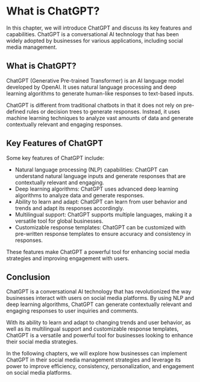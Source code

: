 What is ChatGPT?
====================================================

In this chapter, we will introduce ChatGPT and discuss its key features and capabilities. ChatGPT is a conversational AI technology that has been widely adopted by businesses for various applications, including social media management.

What is ChatGPT?
----------------

ChatGPT (Generative Pre-trained Transformer) is an AI language model developed by OpenAI. It uses natural language processing and deep learning algorithms to generate human-like responses to text-based inputs.

ChatGPT is different from traditional chatbots in that it does not rely on pre-defined rules or decision trees to generate responses. Instead, it uses machine learning techniques to analyze vast amounts of data and generate contextually relevant and engaging responses.

Key Features of ChatGPT
-----------------------

Some key features of ChatGPT include:

* Natural language processing (NLP) capabilities: ChatGPT can understand natural language inputs and generate responses that are contextually relevant and engaging.
* Deep learning algorithms: ChatGPT uses advanced deep learning algorithms to analyze data and generate responses.
* Ability to learn and adapt: ChatGPT can learn from user behavior and trends and adapt its responses accordingly.
* Multilingual support: ChatGPT supports multiple languages, making it a versatile tool for global businesses.
* Customizable response templates: ChatGPT can be customized with pre-written response templates to ensure accuracy and consistency in responses.

These features make ChatGPT a powerful tool for enhancing social media strategies and improving engagement with users.

Conclusion
----------

ChatGPT is a conversational AI technology that has revolutionized the way businesses interact with users on social media platforms. By using NLP and deep learning algorithms, ChatGPT can generate contextually relevant and engaging responses to user inquiries and comments.

With its ability to learn and adapt to changing trends and user behavior, as well as its multilingual support and customizable response templates, ChatGPT is a versatile and powerful tool for businesses looking to enhance their social media strategies.

In the following chapters, we will explore how businesses can implement ChatGPT in their social media management strategies and leverage its power to improve efficiency, consistency, personalization, and engagement on social media platforms.
